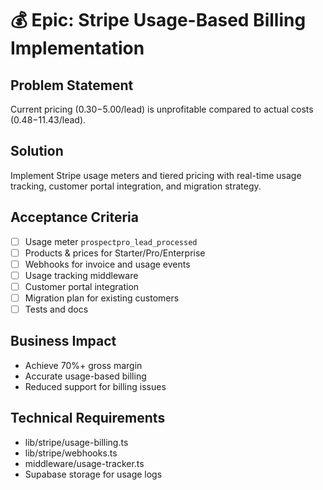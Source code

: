 # 💰 Epic: Stripe Usage-Based Billing Implementation

## Problem Statement

Current pricing ($0.30-$5.00/lead) is unprofitable compared to actual costs ($0.48-$11.43/lead).

## Solution

Implement Stripe usage meters and tiered pricing with real-time usage tracking, customer portal integration, and migration strategy.

## Acceptance Criteria

- [ ] Usage meter `prospectpro_lead_processed`
- [ ] Products & prices for Starter/Pro/Enterprise
- [ ] Webhooks for invoice and usage events
- [ ] Usage tracking middleware
- [ ] Customer portal integration
- [ ] Migration plan for existing customers
- [ ] Tests and docs

## Business Impact

- Achieve 70%+ gross margin
- Accurate usage-based billing
- Reduced support for billing issues

## Technical Requirements

- lib/stripe/usage-billing.ts
- lib/stripe/webhooks.ts
- middleware/usage-tracker.ts
- Supabase storage for usage logs
